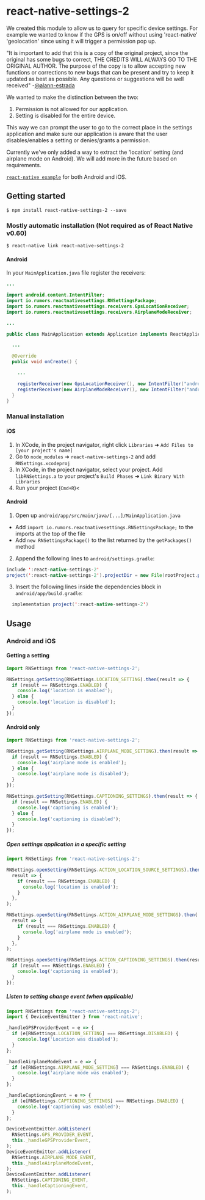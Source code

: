 # react-native-settings-2

We created this module to allow us to query for specific device settings.
For example we wanted to know if the GPS is on/off without using 'react-native'
'geolocation' since using it will trigger a permission pop up.

"It is important to add that this is a copy of the original project, since the original has some bugs to correct, THE CREDITS WILL ALWAYS GO TO THE ORIGINAL AUTHOR. The purpose of the copy is to allow accepting new functions or corrections to new bugs that can be present and try to keep it updated as best as possible. Any questions or suggestions will be well received" -[@alann-estrada](https://github.com/alann-estrada/)

We wanted to make the distinction between the two:

1. Permission is not allowed for our application.
2. Setting is disabled for the entire device.

This way we can prompt the user to go to the correct place in the settings
application and make sure our application is aware that the user disables/enables
a setting or denies/grants a permission.

Currently we've only added a way to extract the 'location' setting (and airplane mode on Android).
We will add more in the future based on requirements.

[`react-native example`](https://github.com/alann-estrada/react-native-settings-2/tree/main/example) for both Android and iOS.

## Getting started

`$ npm install react-native-settings-2 --save`

### Mostly automatic installation (Not required as of React Native v0.60)

`$ react-native link react-native-settings-2`

#### Android

In your `MainApplication.java` file register the receivers:

```java
...

import android.content.IntentFilter;
import io.rumors.reactnativesettings.RNSettingsPackage;
import io.rumors.reactnativesettings.receivers.GpsLocationReceiver;
import io.rumors.reactnativesettings.receivers.AirplaneModeReceiver;

...

public class MainApplication extends Application implements ReactApplication {

  ...

  @Override
  public void onCreate() {

    ...

    registerReceiver(new GpsLocationReceiver(), new IntentFilter("android.location.PROVIDERS_CHANGED"));
    registerReceiver(new AirplaneModeReceiver(), new IntentFilter("android.intent.action.AIRPLANE_MODE"));
  }
}
```

### Manual installation

#### iOS

1. In XCode, in the project navigator, right click `Libraries` ➜ `Add Files to [your project's name]`
2. Go to `node_modules` ➜ `react-native-settings-2` and add `RNSettings.xcodeproj`
3. In XCode, in the project navigator, select your project. Add `libRNSettings.a` to your project's `Build Phases` ➜ `Link Binary With Libraries`
4. Run your project (`Cmd+R`)<

#### Android

1. Open up `android/app/src/main/java/[...]/MainApplication.java`

- Add `import io.rumors.reactnativesettings.RNSettingsPackage;` to the imports at the top of the file
- Add `new RNSettingsPackage()` to the list returned by the `getPackages()` method

2. Append the following lines to `android/settings.gradle`:

```java
include ':react-native-settings-2'
project(':react-native-settings-2').projectDir = new File(rootProject.projectDir, 	'../node_modules/react-native-settings-2/android')
```

3. Insert the following lines inside the dependencies block in `android/app/build.gradle`:

```java
  implementation project(':react-native-settings-2')
```

## Usage

### Android and iOS

#### Getting a setting

```javascript
import RNSettings from 'react-native-settings-2';

RNSettings.getSetting(RNSettings.LOCATION_SETTING).then(result => {
  if (result == RNSettings.ENABLED) {
    console.log('location is enabled');
  } else {
    console.log('location is disabled');
  }
});
```

#### Android only

```javascript
import RNSettings from 'react-native-settings-2';

RNSettings.getSetting(RNSettings.AIRPLANE_MODE_SETTING).then(result => {
  if (result == RNSettings.ENABLED) {
    console.log('airplane mode is enabled');
  } else {
    console.log('airplane mode is disabled');
  }
});

RNSettings.getSetting(RNSettings.CAPTIONING_SETTINGS).then(result => {
  if (result == RNSettings.ENABLED) {
    console.log('captioning is enabled');
  } else {
    console.log('captioning is disabled');
  }
});
```

##### Open settings application in a specific setting

```javascript
import RNSettings from 'react-native-settings-2';

RNSettings.openSetting(RNSettings.ACTION_LOCATION_SOURCE_SETTINGS).then(
  result => {
    if (result === RNSettings.ENABLED) {
      console.log('location is enabled');
    }
  },
);

RNSettings.openSetting(RNSettings.ACTION_AIRPLANE_MODE_SETTINGS).then(
  result => {
    if (result === RNSettings.ENABLED) {
      console.log('airplane mode is enabled');
    }
  },
);

RNSettings.openSetting(RNSettings.ACTION_CAPTIONING_SETTINGS).then(result => {
  if (result === RNSettings.ENABLED) {
    console.log('captioning is enabled');
  }
});
```

##### Listen to setting change event (when applicable)

```javascript
import RNSettings from 'react-native-settings-2';
import { DeviceEventEmitter } from 'react-native';

_handleGPSProviderEvent = e => {
  if (e[RNSettings.LOCATION_SETTING] === RNSettings.DISABLED) {
    console.log('Location was disabled');
  }
};

_handleAirplaneModeEvent = e => {
  if (e[RNSettings.AIRPLANE_MODE_SETTING] === RNSettings.ENABLED) {
    console.log('airplane mode was enabled');
  }
};

_handleCaptioningEvent = e => {
  if (e[RNSettings.CAPTIONING_SETTINGS] === RNSettings.ENABLED) {
    console.log('captioning was enabled');
  }
};

DeviceEventEmitter.addListener(
  RNSettings.GPS_PROVIDER_EVENT,
  this._handleGPSProviderEvent,
);
DeviceEventEmitter.addListener(
  RNSettings.AIRPLANE_MODE_EVENT,
  this._handleAirplaneModeEvent,
);
DeviceEventEmitter.addListener(
  RNSettings.CAPTIONING_EVENT,
  this._handleCaptioningEvent,
);
```
